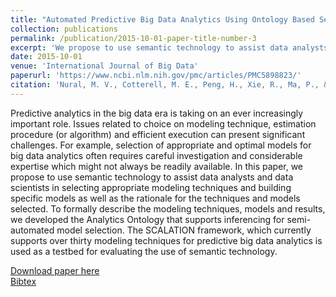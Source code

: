 ```yaml
---
title: "Automated Predictive Big Data Analytics Using Ontology Based Semantics"
collection: publications
permalink: /publication/2015-10-01-paper-title-number-3
excerpt: 'We propose to use semantic technology to assist data analysts and data scientists in selecting appropriate modeling techniques and building specific models as well as the rationale for the techniques and models selected.'
date: 2015-10-01
venue: 'International Journal of Big Data'
paperurl: 'https://www.ncbi.nlm.nih.gov/pmc/articles/PMC5898823/'
citation: 'Nural, M. V., Cotterell, M. E., Peng, H., Xie, R., Ma, P., & Miller, J. A. (2015). Automated Predictive Big Data Analytics Using Ontology Based Semantics. International Journal of Big Data, 2(2), 43-56.'
---
```

Predictive analytics in the big data era is taking on an ever increasingly important role. Issues related to choice on modeling technique, estimation procedure (or algorithm) and efficient execution can present significant challenges. For example, selection of appropriate and optimal models for big data analytics often requires careful investigation and considerable expertise which might not always be readily available. In this paper, we propose to use semantic technology to assist data analysts and data scientists in selecting appropriate modeling techniques and building specific models as well as the rationale for the techniques and models selected. To formally describe the modeling techniques, models and results, we developed the Analytics Ontology that supports inferencing for semi-automated model selection. The SCALATION framework, which currently supports over thirty modeling techniques for predictive big data analytics is used as a testbed for evaluating the use of semantic technology.

[Download paper here](http://ruixie7.github.io/files/nihms886095.pdf)  
 [Bibtex](http://ruixie7.github.io/files/nural2015automated.bib)
